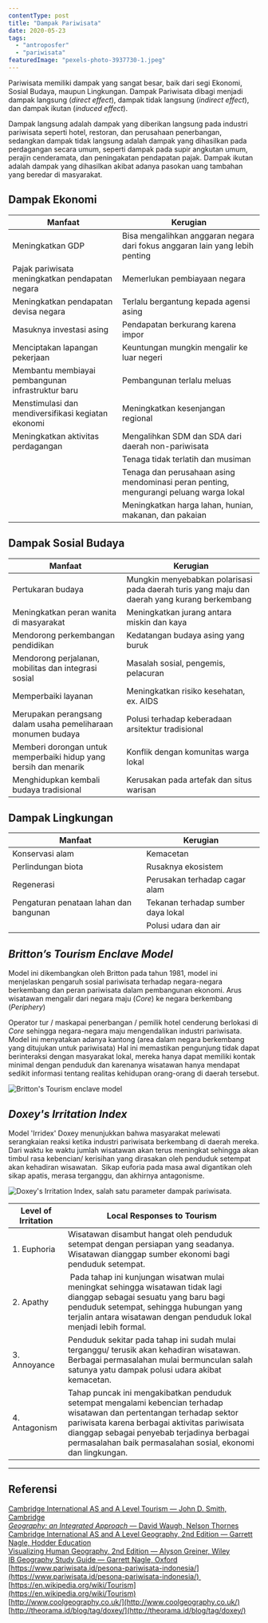```yaml
---
contentType: post
title: "Dampak Pariwisata"
date: 2020-05-23
tags: 
  - "antroposfer"
  - "pariwisata"
featuredImage: "pexels-photo-3937730-1.jpeg"
---
```


Pariwisata memiliki dampak yang sangat besar, baik dari segi Ekonomi, Sosial Budaya, maupun Lingkungan. Dampak Pariwisata dibagi menjadi dampak langsung (_direct effect_), dampak tidak langsung (_indirect effect_), dan dampak ikutan (_induced effect_).

Dampak langsung adalah dampak yang diberikan langsung pada industri pariwisata seperti hotel, restoran, dan perusahaan penerbangan, sedangkan dampak tidak langsung adalah dampak yang dihasilkan pada perdagangan secara umum, seperti dampak pada supir angkutan umum, perajin cenderamata, dan peningakatan pendapatan pajak. Dampak ikutan adalah dampak yang dihasilkan akibat adanya pasokan uang tambahan yang beredar di masyarakat.

## Dampak Ekonomi

| Manfaat | Kerugian |
| --- | --- |
| Meningkatkan GDP | Bisa mengalihkan anggaran negara dari fokus anggaran lain yang lebih penting |
| Pajak pariwisata meningkatkan pendapatan negara | Memerlukan pembiayaan negara |
| Meningkatkan pendapatan devisa negara | Terlalu bergantung kepada agensi asing |
| Masuknya investasi asing | Pendapatan berkurang karena impor |
| Menciptakan lapangan pekerjaan | Keuntungan mungkin mengalir ke luar negeri |
| Membantu membiayai pembangunan infrastruktur baru   | Pembangunan terlalu meluas |
| Menstimulasi dan mendiversifikasi kegiatan ekonomi | Meningkatkan kesenjangan regional |
| Meningkatkan aktivitas perdagangan | Mengalihkan SDM dan SDA dari daerah non-pariwisata |
|   | Tenaga tidak terlatih dan musiman |
|   | Tenaga dan perusahaan asing mendominasi peran penting, mengurangi peluang warga lokal |
|   | Meningkatkan harga lahan, hunian, makanan, dan pakaian |

## Dampak Sosial Budaya

| Manfaat | Kerugian |
| --- | --- |
| Pertukaran budaya | Mungkin menyebabkan polarisasi pada daerah turis yang maju dan daerah yang kurang berkembang |
| Meningkatkan peran wanita di masyarakat | Meningkatkan jurang antara miskin dan kaya |
| Mendorong perkembangan pendidikan | Kedatangan budaya asing yang buruk |
| Mendorong perjalanan, mobilitas dan integrasi sosial | Masalah sosial, pengemis, pelacuran |
| Memperbaiki layanan | Meningkatkan risiko kesehatan, ex. AIDS |
| Merupakan perangsang dalam usaha pemeliharaan monumen budaya   | Polusi terhadap keberadaan arsitektur tradisional   |
| Memberi dorongan untuk memperbaiki hidup yang bersih dan menarik   | Konflik dengan komunitas warga lokal |
| Menghidupkan kembali budaya tradisional   | Kerusakan pada artefak dan situs warisan |

## Dampak Lingkungan

| Manfaat | Kerugian |
| --- | --- |
| Konservasi alam | Kemacetan |
| Perlindungan biota | Rusaknya ekosistem |
| Regenerasi | Perusakan terhadap cagar alam |
| Pengaturan penataan lahan dan bangunan | Tekanan terhadap sumber daya lokal |
|   | Polusi udara dan air |

## _Britton’s Tourism Enclave Model_

Model ini dikembangkan oleh Britton pada tahun 1981, model ini menjelaskan pengaruh sosial pariwisata terhadap negara-negara berkembang dan peran pariwisata dalam pembangunan ekonomi. Arus wisatawan mengalir dari negara maju (_Core_) ke negara berkembang (_Periphery_)

Operator tur / maskapai penerbangan / pemilik hotel cenderung berlokasi di _Core_ sehingga negara-negara maju mengendalikan industri pariwisata. Model ini menyatakan adanya kantong (area dalam negara berkembang yang ditujukan untuk pariwisata) Hal ini memastikan pengunjung tidak dapat berinteraksi dengan masyarakat lokal, mereka hanya dapat memiliki kontak minimal dengan penduduk dan karenanya wisatawan hanya mendapat sedikit informasi tentang realitas kehidupan orang-orang di daerah tersebut.

![Britton's Tourism enclave model](images/uploads/Brittons-Tourism-enclave.png)

## _Doxey's Irritation Index_

Model 'Irridex' Doxey menunjukkan bahwa masyarakat melewati serangkaian reaksi ketika industri pariwisata berkembang di daerah mereka. Dari waktu ke waktu jumlah wisatawan akan terus meningkat sehingga akan timbul rasa kebencian/ kerisihan yang dirasakan oleh penduduk setempat akan kehadiran wisawatan.  Sikap euforia pada masa awal digantikan oleh sikap apatis, merasa terganggu, dan akhirnya antagonisme.

![Doxey's Irritation Index, salah satu parameter dampak pariwisata.](images/uploads/Doxeys-irridex-irritation-index.png)

| Level of Irritation | **Local Responses to Tourism** |
| --- | --- |
| 1\. Euphoria | Wisatawan disambut hangat oleh penduduk setempat dengan persiapan yang seadanya. Wisatawan dianggap sumber ekonomi bagi penduduk setempat.   |
| 2\. Apathy |  Pada tahap ini kunjungan wisatwan mulai meningkat sehingga wisatawan tidak lagi dianggap sebagai sesuatu yang baru bagi penduduk setempat, sehingga hubungan yang terjalin antara wisatawan dengan penduduk lokal menjadi lebih formal.   |
| 3\. Annoyance | Penduduk sekitar pada tahap ini sudah mulai terganggu/ terusik akan kehadiran wisatawan. Berbagai permasalahan mulai bermunculan salah satunya yatu dampak polusi udara akibat kemacetan.   |
| 4\. Antagonism | Tahap puncak ini mengakibatkan penduduk setempat mengalami kebencian terhadap wisatawan dan pertentangan terhadap sektor pariwisata karena berbagai aktivitas pariwisata dianggap sebagai penyebab terjadinya berbagai permasalahan baik permasalahan sosial, ekonomi dan lingkungan. |

* * *

## Referensi

[Cambridge International AS and A Level Tourism — John D. Smith, Cambridge](https://amzn.to/2X2fgkH)  
[_Geography: an Integrated Approach_ — David Waugh, Nelson Thornes](https://amzn.to/2AZsvdq)  
[Cambridge International AS and A Level Geography, 2nd Edition — Garrett Nagle, Hodder Education](https://amzn.to/2zslj9e)  
[Visualizing Human Geography, 2nd Edition — Alyson Greiner, Wiley](https://amzn.to/2WYRB4u)  
[IB Geography Study Guide — Garrett Nagle, Oxford](https://amzn.to/3gnZ30P)  
[https://www.pariwisata.id/pesona-pariwisata-indonesia/](https://www.pariwisata.id/pesona-pariwisata-indonesia/)   
[https://en.wikipedia.org/wiki/Tourism](https://en.wikipedia.org/wiki/Tourism)  
[http://www.coolgeography.co.uk/](http://www.coolgeography.co.uk/)  
[http://theorama.id/blog/tag/doxey/](http://theorama.id/blog/tag/doxey/)
